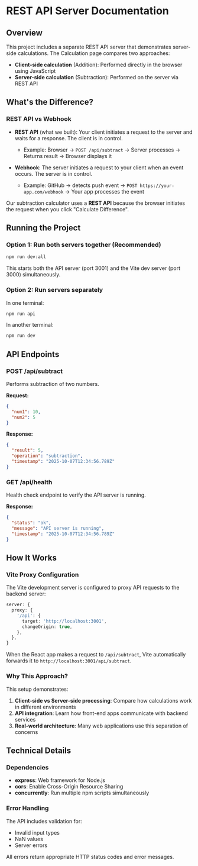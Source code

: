 # REST API Server Documentation

## Overview
This project includes a separate REST API server that demonstrates server-side calculations. The Calculation page compares two approaches:
- **Client-side calculation** (Addition): Performed directly in the browser using JavaScript
- **Server-side calculation** (Subtraction): Performed on the server via REST API

## What's the Difference?

### REST API vs Webhook
- **REST API** (what we built): Your client initiates a request to the server and waits for a response. The client is in control.
  - Example: Browser → `POST /api/subtract` → Server processes → Returns result → Browser displays it

- **Webhook**: The server initiates a request to your client when an event occurs. The server is in control.
  - Example: GitHub → detects push event → `POST https://your-app.com/webhook` → Your app processes the event

Our subtraction calculator uses a **REST API** because the browser initiates the request when you click "Calculate Difference".

## Running the Project

### Option 1: Run both servers together (Recommended)
```bash
npm run dev:all
```
This starts both the API server (port 3001) and the Vite dev server (port 3000) simultaneously.

### Option 2: Run servers separately
In one terminal:
```bash
npm run api
```

In another terminal:
```bash
npm run dev
```

## API Endpoints

### POST /api/subtract
Performs subtraction of two numbers.

**Request:**
```json
{
  "num1": 10,
  "num2": 5
}
```

**Response:**
```json
{
  "result": 5,
  "operation": "subtraction",
  "timestamp": "2025-10-07T12:34:56.789Z"
}
```

### GET /api/health
Health check endpoint to verify the API server is running.

**Response:**
```json
{
  "status": "ok",
  "message": "API server is running",
  "timestamp": "2025-10-07T12:34:56.789Z"
}
```

## How It Works

### Vite Proxy Configuration
The Vite development server is configured to proxy API requests to the backend server:
```typescript
server: {
  proxy: {
    '/api': {
      target: 'http://localhost:3001',
      changeOrigin: true,
    },
  },
}
```

When the React app makes a request to `/api/subtract`, Vite automatically forwards it to `http://localhost:3001/api/subtract`.

### Why This Approach?
This setup demonstrates:
1. **Client-side vs Server-side processing**: Compare how calculations work in different environments
2. **API integration**: Learn how front-end apps communicate with backend services
3. **Real-world architecture**: Many web applications use this separation of concerns

## Technical Details

### Dependencies
- **express**: Web framework for Node.js
- **cors**: Enable Cross-Origin Resource Sharing
- **concurrently**: Run multiple npm scripts simultaneously

### Error Handling
The API includes validation for:
- Invalid input types
- NaN values
- Server errors

All errors return appropriate HTTP status codes and error messages.
